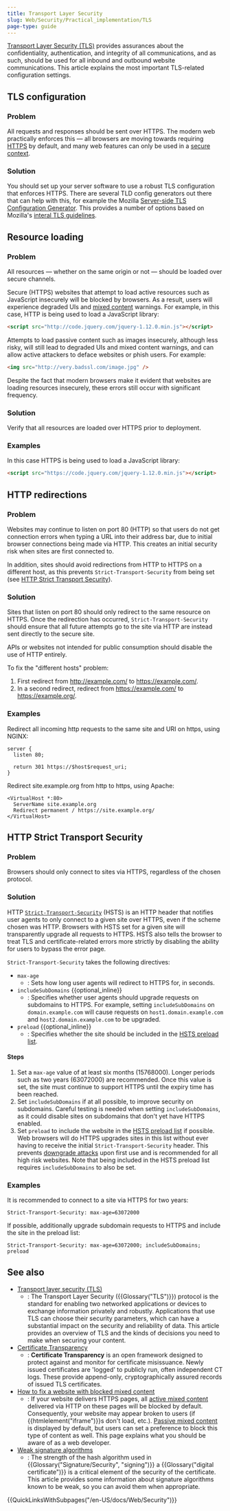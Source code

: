 ```yaml
---
title: Transport Layer Security
slug: Web/Security/Practical_implementation/TLS
page-type: guide
---
```


[Transport Layer Security (TLS)](/en-US/docs/Glossary/TLS) provides assurances about the confidentiality, authentication, and integrity of all communications, and as such, should be used for all inbound and outbound website communications. This article explains the most important TLS-related configuration settings.

## TLS configuration

### Problem

All requests and responses should be sent over HTTPS. The modern web practically enforces this — all browsers are moving towards requiring [HTTPS](/en-US/docs/Glossary/HTTPS) by default, and many web features can only be used in a [secure context](/en-US/docs/Web/Security/Secure_Contexts).

### Solution

You should set up your server software to use a robust TLS configuration that enforces HTTPS. There are several TLD config generators out there that can help with this, for example the Mozilla [Server-side TLS Configuration Generator](https://ssl-config.mozilla.org/). This provides a number of options based on Mozilla's [interal TLS guidelines](https://wiki.mozilla.org/Security/Server_Side_TLS).

## Resource loading

### Problem

All resources — whether on the same origin or not — should be loaded over secure channels.

Secure (HTTPS) websites that attempt to load active resources such as JavaScript insecurely will be blocked by browsers. As a result, users will experience degraded UIs and [mixed content](/en-US/docs/Web/Security/Mixed_content) warnings. For example, in this case, HTTP is being used to load a JavaScript library:

```html example-bad
<script src="http://code.jquery.com/jquery-1.12.0.min.js"></script>
```

Attempts to load passive content such as images insecurely, although less risky, will still lead to degraded UIs and mixed content warnings, and can allow active attackers to deface websites or phish users. For example:

```html example-bad
<img src="http://very.badssl.com/image.jpg" />
```

Despite the fact that modern browsers make it evident that websites are loading resources insecurely, these errors still occur with significant frequency.

### Solution

Verify that all resources are loaded over HTTPS prior to deployment.

### Examples

In this case HTTPS is being used to load a JavaScript library:

```html example-good
<script src="https://code.jquery.com/jquery-1.12.0.min.js"></script>
```

## HTTP redirections

### Problem

Websites may continue to listen on port 80 (HTTP) so that users do not get connection errors when typing a URL into their address bar, due to initial browser connections being made via HTTP. This creates an initial security risk when sites are first connected to.

In addition, sites should avoid redirections from HTTP to HTTPS on a different host, as this prevents `Strict-Transport-Security` from being set (see [HTTP Strict Transport Security](#http_strict_transport_security)).

### Solution

Sites that listen on port 80 should only redirect to the same resource on HTTPS. Once the redirection has occurred, `Strict-Transport-Security` should ensure that all future attempts go to the site via HTTP are instead sent directly to the secure site.

APIs or websites not intended for public consumption should disable the use of HTTP entirely.

To fix the "different hosts" problem:

1. First redirect from http://example.com/ to https://example.com/.
2. In a second redirect, redirect from https://example.com/ to https://example.org/.

### Examples

Redirect all incoming http requests to the same site and URI on https, using NGINX:

```text
server {
  listen 80;

  return 301 https://$host$request_uri;
}
```

Redirect site.example.org from http to https, using Apache:

```text
<VirtualHost *:80>
  ServerName site.example.org
  Redirect permanent / https://site.example.org/
</VirtualHost>
```

## HTTP Strict Transport Security

### Problem

Browsers should only connect to sites via HTTPS, regardless of the chosen protocol.

### Solution

HTTP [`Strict-Transport-Security`](/en-US/docs/Web/HTTP/Headers/Strict-Transport-Security) (HSTS) is an HTTP header that notifies user agents to only connect to a given site over HTTPS, even if the scheme chosen was HTTP. Browsers with HSTS set for a given site will transparently upgrade all requests to HTTPS. HSTS also tells the browser to treat TLS and certificate-related errors more strictly by disabling the ability for users to bypass the error page.

`Strict-Transport-Security` takes the following directives:

- `max-age`
  - : Sets how long user agents will redirect to HTTPS for, in seconds.
- `includeSubDomains` {{optional_inline}}
  - : Specifies whether user agents should upgrade requests on subdomains to HTTPS. For example, setting `includeSubDomains` on `domain.example.com` will cause requests on `host1.domain.example.com` and `host2.domain.example.com` to be upgraded.
- `preload` {{optional_inline}}
  - : Specifies whether the site should be included in the [HSTS preload list](https://hstspreload.org/).

#### Steps

1. Set a `max-age` value of at least six months (15768000). Longer periods such as two years (63072000) are recommended. Once this value is set, the site must continue to support HTTPS until the expiry time has been reached.
2. Set `includeSubDomains` if at all possible, to improve security on subdomains. Careful testing is needed when setting `includeSubDomains`, as it could disable sites on subdomains that don't yet have HTTPS enabled.
3. Set `preload` to include the website in the [HSTS preload list](https://hstspreload.org/) if possible. Web browsers will do HTTPS upgrades sites in this list without ever having to receive the initial `Strict-Transport-Security` header. This prevents [downgrade attacks](https://en.wikipedia.org/wiki/Downgrade_attack) upon first use and is recommended for all high risk websites. Note that being included in the HSTS preload list requires `includeSubDomains` to also be set.

### Examples

It is recommended to connect to a site via HTTPS for two years:

```http
Strict-Transport-Security: max-age=63072000
```

If possible, additionally upgrade subdomain requests to HTTPS and include the site in the preload list:

```http
Strict-Transport-Security: max-age=63072000; includeSubDomains; preload
```

## See also

- [Transport layer security (TLS)](/en-US/docs/Web/Security/Transport_Layer_Security)
  - : The Transport Layer Security ({{Glossary("TLS")}}) protocol is the standard for enabling two networked applications or devices to exchange information privately and robustly. Applications that use TLS can choose their security parameters, which can have a substantial impact on the security and reliability of data. This article provides an overview of TLS and the kinds of decisions you need to make when securing your content.
- [Certificate Transparency](/en-US/docs/Web/Security/Certificate_Transparency)
  - : **Certificate Transparency** is an open framework designed to protect against and monitor for certificate misissuance. Newly issued certificates are 'logged' to publicly run, often independent CT logs. These provide append-only, cryptographically assured records of issued TLS certificates.
- [How to fix a website with blocked mixed content](/en-US/docs/Web/Security/Mixed_content/How_to_fix_website_with_mixed_content)
  - : If your website delivers HTTPS pages, all [active mixed content](/en-US/docs/Web/Security/Mixed_content#mixed_active_content) delivered via HTTP on these pages will be blocked by default. Consequently, your website may appear broken to users (if {{htmlelement("iframe")}}s don't load, etc.). [Passive mixed content](/en-US/docs/Web/Security/Mixed_content#mixed_passivedisplay_content) is displayed by default, but users can set a preference to block this type of content as well. This page explains what you should be aware of as a web developer.
- [Weak signature algorithms](/en-US/docs/Web/Security/Weak_Signature_Algorithm)
  - : The strength of the hash algorithm used in {{Glossary("Signature/Security", "signing")}} a {{Glossary("digital certificate")}} is a critical element of the security of the certificate. This article provides some information about signature algorithms known to be weak, so you can avoid them when appropriate.

{{QuickLinksWithSubpages("/en-US/docs/Web/Security")}}
